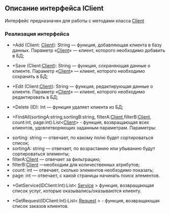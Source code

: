 ## Описание интерфейса IClient

Интерфейс предназначен для работы с методами класса [Client](Client.md)

### Реализация интерфейса

- +Add (Client: [Client](Client.md)): String — функция, добавляющая клиента в базу данных. Параметр «[Client](Client.md)» — клиент, которого необходимо добавить в БД;

- +Save (Client:[Client](Client.md)): String — функция, сохраняющая данные о клиенте. Параметр «[Client](Client.md)» — клиент, которого необходимо сохранить в БД;

- +Edit (Client:[Client](Client.md)): String — функция, редактирующая данные о клиенте. Параметр «[Client](Client.md)» — клиент, которого необходимо редактировать в БД;

- +Delete (ID): Int — функция удаляет клиента из БД;

- +FindAll(sortingA:string,sortingB:string, filterA:[Client](Client.md),filterB:[Client](Client.md), count:int, page:int):List<[Client](Client.md)> -  функция, возвращающая всех клиентов, удовлетворяющих заданным параметрам.
Параметры:
+ sorting: string — отвечает, по какому полю будет сортироваться список;
+ sortingА: string — отвечает, по возрастанию или убыванию будут сортироваться элементы;
+ filterA:[Client](Client.md) — отвечает за фильтрацию;
+ filterB:[Client](Client.md) —необходим для количественных атрибутов;
+ count: int — отвечает, сколько элементов необходимо показать;
+ page: int — отвечает, с какой страницы начинать поиск элементов.

- +GetService(IDClient:Int):List< [Service](Service) > функция, возвращающая список услуг, которые оказывались/оказываются клиенту.

- +GetRequest(IDClient:Int):List< [Request](Request.md) >  - функция, возвращающая список заказов клиентов.

